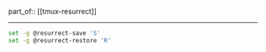 part_of:: [[tmux-resurrect]]
___

```bash
set -g @resurrect-save 'S'
set -g @resurrect-restore 'R'
```
